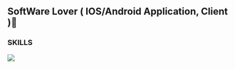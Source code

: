 ## SoftWare Lover ( IOS/Android Application, Client )👋

### SKILLS 

<img src="https://img.shields.io/badge/C-#A8B9CC?style=for-the-badge&logo=C&logoColor=white">

<!--
**PePi00/PePi00** is a ✨ _special_ ✨ repository because its `README.md` (this file) appears on your GitHub profile.

Here are some ideas to get you started:

- 🔭 I’m currently working on ...
- 🌱 I’m currently learning ...
- 👯 I’m looking to collaborate on ...
- 🤔 I’m looking for help with ...
- 💬 Ask me about ...
- 📫 How to reach me: ...
- 😄 Pronouns: ...
- ⚡ Fun fact: ...
-->
